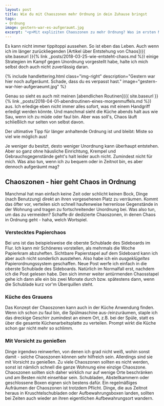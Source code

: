 ```yaml
---
layout: post
title: Wie du mit Chaoszonen mehr Ordnung in dein Zuhause bringst
tags:
- Ordnung
image: gestern-war-es-aufgeraumt.jpg
excerpt: "<p>Mit expliziten Chaoszonen zu mehr Ordnung? Was im ersten Moment paradox klingen mag, ist eine wirklich hilfreiche Sache. Erfahre mehr darüber in diesem Beitrag.</p>"
---
```

Es kann nicht immer tippitoppi aussehen. So ist eben das Leben.
Auch wenn ich im länger zurückliegenden
[Artikel über Entstehung von Chaos]({{ site.baseurl }}{% link _posts/2018-03-25-wie-entsteht-chaos.md %})
einige Strategien im Kampf gegen Unordnung vorgestellt habe, halte ich mich
selbst doch auch nicht zuverlässig daran.

{% include handlettering.html
  class="img-right"
  description="Gestern war hier noch aufgeräumt. Schade, dass du es verpasst hast."
  image="gestern-war-hier-aufgeraeumt.jpg"
%}

Genau so sieht es auch mit meinen
[abendlichen Routinen]({{ site.baseurl }}{% link _posts/2018-04-01-abendroutinen-eines-morgenmuffels.md %}) aus.
Ich erledige eben nicht immer alles sofort, was mit einem Handgriff erledigt
werden könnte. Und manchmal sieht die Küche abends halt aus wie Sau, wenn ich zu
müde oder faul bin. Aber was soll's, Chaos läuft schließlich nur selten von
selbst davon.

Der ultimative Tipp für länger anhaltende Ordnung ist und bleibt: Miste so viel
wie möglich aus!

Je weniger du besitzt, desto weniger Unordnung kann überhaupt entstehen. Aber so
ganz ohne häusliche Einrichtung, Krempel und Gebrauchsgegenstände geht's halt
leider auch nicht. Zumindest nicht für mich. Was also tun, wenn ich zu bequem
oder in Zeitnot bin, es aber dennoch aufgeräumt mag?

## Chaoszonen - hier geht Chaos in Ordnung

Manchmal hat man einfach keine Zeit oder schlicht keinen Bock, Dinge (nach
Benutzung) direkt an ihren vorgesehenen Platz zu verräumen. Kommt das öfter vor,
verteilen sich schnell haufenweise herrenlose Gegenstände in der Wohnung und
tragen zu fortschreitender Unordnung bei. Was also tun, um das zu vermeiden?
Schaffe dir dedizierte Chaoszonen, in denen Chaos in Ordnung geht - haha, welch
Wortspiel.

### Verstecktes Papierchaos

Bei uns ist das beispielsweise die oberste Schublade des Sideboards im Flur. Ich
kann mir Schöneres vorstellen, als mehrmals die Woche Papierkram abzuheften.
Sichtbare Papierstapel auf dem Sideboard kann ich aber auch nicht sonderlich
ausstehen. Also habe ich ein *ausgeklügeltes* Papierordnungssystem geschaffen.
Neue Post werfe ich einfach in die oberste Schublade des Sideboards. Natürlich
im Normalfall erst, nachdem ich die Post gelesen habe. Den sich immer weiter
antürmenden Chaosstapel gehe ich dann alle ein bis zwei Monate durch bzw.
spätestens dann, wenn die Schublade kurz vor'm Überquillen steht.

### Küche des Grauens

Das Konzept der Chaoszonen kann auch in der Küche Anwendung finden. Wenn ich
schon zu faul bin, die Spülmaschine aus-/einzuräumen, staple ich das dreckige
Geschirr zumindest an einem Ort, z.B. bei der Spüle, statt es über die gesamte
Küchenarbeitsplatte zu verteilen. Prompt wirkt die Küche schon gar nicht mehr so
schlimm.

### Mit Vorsicht zu genießen

Dinge irgendwo reinwerfen, von denen ich grad nicht weiß, wohin sonst damit -
solche Chaoszonen können sehr hilfreich sein. Allerdings sind sie mit Vorsicht
zu genießen. Zu viele Chaoszonen sollten es nicht werden, sonst ist nämlich
schnell die ganze Wohnung eine einzige Chaoszone. Chaoszonen sollten sich daher
wirklich nur auf wenige Orte beschränken und am Besten nicht einsehbar sein.
Schubladen, Abstellkammern oder geschlossene Boxen eignen sich bestens dafür.
Ein regelmäßiges Aufräumen der Chaoszonen ist trotzdem Pflicht. Dinge, die aus
Zeitnot heraus in Kruschtelschubladen oder Aufbewahrungsboxen landen, sollten
bei Zeiten auch wieder an ihren eigentlichen Aufbewahrungsort wandern.
